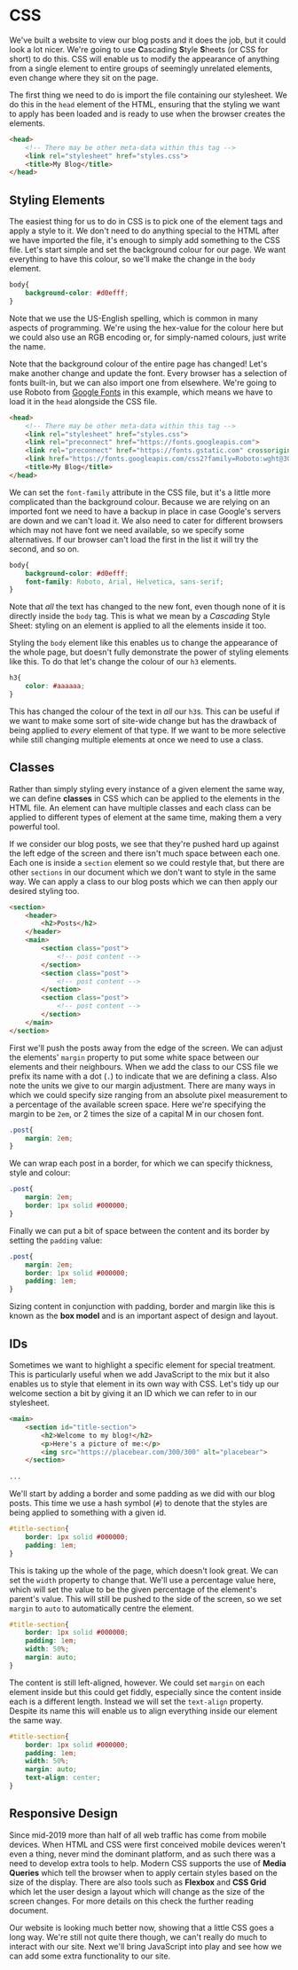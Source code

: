 # CSS

We've built a website to view our blog posts and it does the job, but it could look a lot nicer. We're going to use **C**ascading **S**tyle **S**heets (or CSS for short) to do this. CSS will enable us to modify the appearance of anything from a single element to entire groups of seemingly unrelated elements, even change where they sit on the page. 

The first thing we need to do is import the file containing our stylesheet. We do this in the `head` element of the HTML, ensuring that the styling we want to apply has been loaded and is ready to use when the browser creates the elements. 

```html
<head>
	<!-- There may be other meta-data within this tag -->
	<link rel="stylesheet" href="styles.css">
	<title>My Blog</title>
</head>
```

## Styling Elements

The easiest thing for us to do in CSS is to pick one of the element tags and apply a style to it. We don't need to do anything special to the HTML after we have imported the file, it's enough to simply add something to the CSS file. Let's start simple and set the background colour for our page. We want everything to have this colour, so we'll make the change in the `body` element.

```css
body{
	background-color: #d0efff;
}
```

Note that we use the US-English spelling, which is common in many aspects of programming. We're using the hex-value for the colour here but we could also use an RGB encoding or, for simply-named colours, just write the name. 

Note that the background colour of the entire page has changed! Let's make another change and update the font. Every browser has a selection of fonts built-in, but we can also import one from elsewhere. We're going to use Roboto from [Google Fonts](https://fonts.google.com/) in this example, which means we have to load it in the `head` alongside the CSS file.

```html
<head>
	<!-- There may be other meta-data within this tag -->
	<link rel="stylesheet" href="styles.css">
	<link rel="preconnect" href="https://fonts.googleapis.com">
   	<link rel="preconnect" href="https://fonts.gstatic.com" crossorigin>
   	<link href="https://fonts.googleapis.com/css2?family=Roboto:wght@300&display=swap" rel="stylesheet">
	<title>My Blog</title>
</head>
```

We can set the `font-family` attribute in the CSS file, but it's a little more complicated than the background colour. Because we are relying on an imported font we need to have a backup in place in case Google's servers are down and we can't load it. We also need to cater for different browsers which may not have font we need available, so we specify some alternatives. If our browser can't load the first in the list it will try the second, and so on.

```css
body{
	background-color: #d0efff;
	font-family: Roboto, Arial, Helvetica, sans-serif;
}
```

Note that *all* the text has changed to the new font, even though none of it is directly inside the `body` tag. This is what we mean by a *Cascading* Style Sheet: styling on an element is applied to all the elements inside it too.

Styling the `body` element like this enables us to change the appearance of the whole page, but doesn't fully demonstrate the power of styling elements like this. To do that let's change the colour of our `h3` elements.

```css
h3{
	color: #aaaaaa;
}
```

This has changed the colour of the text in *all* our `h3`s. This can be useful if we want to make some sort of site-wide change but has the drawback of being applied to *every* element of that type. If we want to be more selective while still changing multiple elements at once we need to use a class.

## Classes

Rather than simply styling every instance of a given element the same way, we can define **classes** in CSS which can be applied to the elements in the HTML file. An element can have multiple classes and each class can be applied to different types of element at the same time, making them a very powerful tool. 

If we consider our blog posts, we see that they're pushed hard up against the left edge of the screen and there isn't much space between each one. Each one is inside a `section` element so we could restyle that, but there are other `sections` in our document which we don't want to style in the same way. We can apply a class to our blog posts which we can then apply our desired styling too.

```html
<section>
	<header>
		<h2>Posts</h2>
	</header>
	<main>
		<section class="post">
			<!-- post content -->             
		</section>
		<section class="post">
			<!-- post content -->
		</section>
		<section class="post">
			<!-- post content -->
		</section>
	</main>
</section>
```

First we'll push the posts away from the edge of the screen. We can adjust the elements' `margin` property to put some white space between our elements and their neighbours. When we add the class to our CSS file we prefix its name with a dot (`.`) to indicate that we are defining a class. Also note the units we give to our margin adjustment. There are many ways in which we could specify size ranging from an absolute pixel measurement to a percentage of the available screen space. Here we're specifying the margin to be `2em`, or 2 times the size of a capital M in our chosen font.

```css
.post{
	margin: 2em;
}
```

We can wrap each post in a border, for which we can specify thickness, style and colour:

```css
.post{
	margin: 2em;
	border: 1px solid #000000;
}
```

Finally we can put a bit of space between the content and its border by setting the `padding` value:

```css
.post{
	margin: 2em;
	border: 1px solid #000000;
	padding: 1em;
}
```

Sizing content in conjunction with padding, border and margin like this is known as the **box model** and is an important aspect of design and layout.


## IDs

Sometimes we want to highlight a specific element for special treatment. This is particularly useful when we add JavaScript to the mix but it also enables us to style that element in its own way with CSS. Let's tidy up our welcome section a bit by giving it an ID which we can refer to in our stylesheet.

```html
<main>
	<section id="title-section">
		<h2>Welcome to my blog!</h2>
		<p>Here's a picture of me:</p>
		<img src="https://placebear.com/300/300" alt="placebear">
	</section> 
	
...
```

We'll start by adding a border and some padding as we did with our blog posts. This time we use a hash symbol (`#`) to denote that the styles are being applied to something with a given id.

```css
#title-section{
    border: 1px solid #000000;
    padding: 1em;
}
```

This is taking up the whole of the page, which doesn't look great. We can set the `width` property to change that. We'll use a percentage value here, which will set the value to be the given percentage of the element's parent's value. This will still be pushed to the side of the screen, so we set `margin` to `auto` to automatically centre the element. 

```css
#title-section{
    border: 1px solid #000000;
    padding: 1em;
    width: 50%;
    margin: auto;
}
```

The content is still left-aligned, however. We could set `margin` on each element inside but this could get fiddly, especially since the content inside each is a different length. Instead we will set the `text-align` property. Despite its name this will enable us to align everything inside our element the same way.

```css
#title-section{
    border: 1px solid #000000;
    padding: 1em;
    width: 50%;
    margin: auto;
    text-align: center;
}
```

## Responsive Design

Since mid-2019 more than half of all web traffic has come from mobile devices. When HTML and CSS were first conceived mobile devices weren't even a thing, never mind the dominant platform, and as such there was a need to develop extra tools to help. Modern CSS supports the use of **Media Queries** which tell the browser when to apply certain styles based on the size of the display. There are also tools such as **Flexbox** and **CSS Grid** which let the user design a layout which will change as the size of the screen changes. For more details on this check the further reading document.

Our website is looking much better now, showing that a little CSS goes a long way. We're still not quite there though, we can't really do much to interact with our site. Next we'll bring JavaScript into play and see how we can add some extra functionality to our site. 